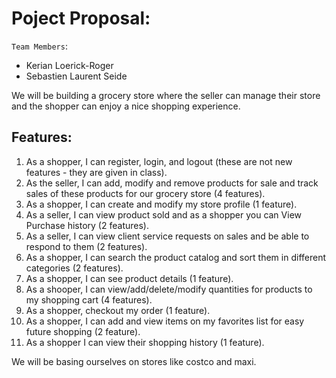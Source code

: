 
# Poject Proposal:

`Team Members`:
* Kerian Loerick-Roger
* Sebastien Laurent Seide

We will be building a grocery store where the seller can manage their store and the shopper can enjoy a nice shopping experience.

## Features:
1. As a shopper, I can register, login, and logout (these are not new features - they are given in class).
2. As the seller, I can add, modify and remove products for sale and track sales of these products for our grocery store (4 features).
3. As a shopper, I can create and modify my store profile (1 feature).
4. As a seller, I can view product sold and as a shopper you can View Purchase history (2 features).
5. As a seller, I can view client service requests on sales and be able to respond to them (2 features).
6. As a shopper, I can search the product catalog and sort them in different categories (2 features).
7. As a shopper, I can see product details (1 feature).
8. As a shooper, I can view/add/delete/modify quantities for products to my shopping cart (4 features).
9. As a shopper, checkout my order (1 feature).
10. As a shopper, I can add and view items on my favorites list for easy future shopping (2 feature).
11. As a shopper I can view their shopping history (1 feature).

We will be basing ourselves on stores like costco and maxi.